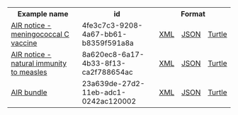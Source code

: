 <table class="list" width="100%">            
   <tr>
     <th>Example name</th>
     <th>id</th>
     <th colspan="3">Format</th>
   </tr>
   <tr>
      <td><a href="Flag-4fe3c7c3-9208-4a67-bb61-b8359f591a8a.html">AIR notice - meningococcal C vaccine</a></td>
      <td>4fe3c7c3-9208-4a67-bb61-b8359f591a8a</td>
      <td><a href="Flag-4fe3c7c3-9208-4a67-bb61-b8359f591a8a.xml.html">XML</a></td>
      <td><a href="Flag-4fe3c7c3-9208-4a67-bb61-b8359f591a8a.json.html">JSON</a></td>
      <td><a href="Flag-4fe3c7c3-9208-4a67-bb61-b8359f591a8a.ttl.html">Turtle</a></td>
   </tr>
   <tr>
      <td><a href="Flag-8a620ec8-6a17-4b33-8f13-ca2f788654ac.html">AIR notice - natural immunity to measles</a></td>
      <td>8a620ec8-6a17-4b33-8f13-ca2f788654ac</td>
      <td><a href="Flag-8a620ec8-6a17-4b33-8f13-ca2f788654ac.xml.html">XML</a></td>
      <td><a href="Flag-8a620ec8-6a17-4b33-8f13-ca2f788654ac.json.html">JSON</a></td>
      <td><a href="Flag-8a620ec8-6a17-4b33-8f13-ca2f788654ac.ttl.html">Turtle</a></td>
   </tr>
      <tr>
      <td><a href="Bundle-23a639de-27d2-11eb-adc1-0242ac120002.html">AIR bundle</a></td>
      <td>23a639de-27d2-11eb-adc1-0242ac120002</td>
      <td><a href="Bundle-23a639de-27d2-11eb-adc1-0242ac120002.xml.html">XML</a></td>
      <td><a href="Bundle-23a639de-27d2-11eb-adc1-0242ac120002.json.html">JSON</a></td>
      <td><a href="Bundle-23a639de-27d2-11eb-adc1-0242ac120002.ttl.html">Turtle</a></td>
   </tr> 
</table>